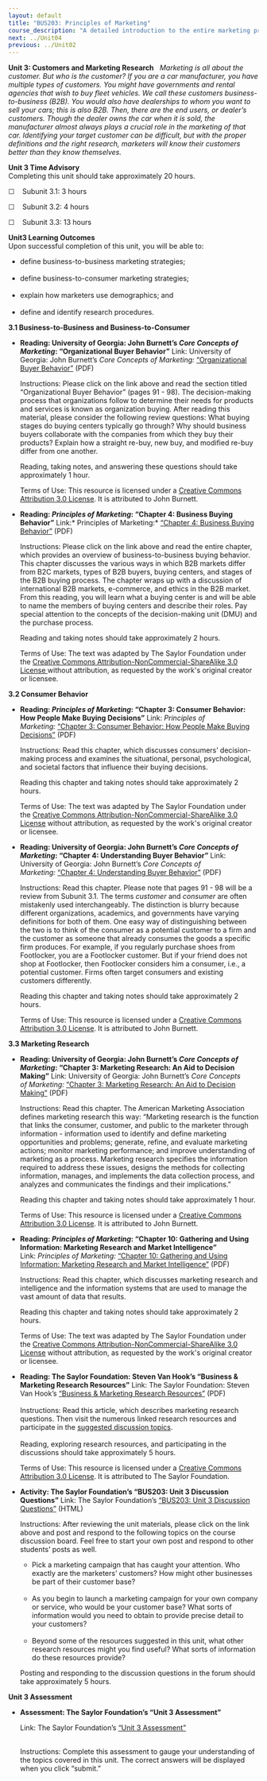 ```yaml
---
layout: default
title: "BUS203: Principles of Marketing"
course_description: "A detailed introduction to the entire marketing process, identifying a customer base and the range of marketing decisions that an organization must make in order to create value that appeals to consumers."
next: ../Unit04
previous: ../Unit02
---
```

**Unit 3: Customers and Marketing Research** <span id="3"></span> 
*Marketing is all about the customer. But who is the customer? If you
are a car manufacturer, you have multiple types of customers. You might
have governments and rental agencies that wish to buy fleet vehicles. We
call these customers business-to-business (B2B). You would also have
dealerships to whom you want to sell your cars; this is also B2B. Then,
there are the end users, or dealer’s customers. Though the dealer owns
the car when it is sold, the manufacturer almost always plays a crucial
role in the marketing of that car. Identifying your target customer can
be difficult, but with the proper definitions and the right research,
marketers will know their customers better than they know themselves.*

**Unit 3 Time Advisory**  
Completing this unit should take approximately 20 hours.  
  
 ☐    Subunit 3.1: 3 hours  
  
 ☐    Subunit 3.2: 4 hours  
  
 ☐    Subunit 3.3: 13 hours

**Unit3 Learning Outcomes**  
Upon successful completion of this unit, you will be able to:  
-   define business-to-business marketing strategies;  
      
-   define business-to-consumer marketing strategies;  
      
-   explain how marketers use demographics; and  
      
-   define and identify research procedures.

**3.1 Business-to-Business and Business-to-Consumer** <span
id="3.1"></span> 
-   **Reading: University of Georgia: John Burnett’s *Core Concepts of
    Marketing*: “Organizational Buyer Behavior”**
    Link: University of Georgia: John Burnett’s *Core Concepts of
    Marketing:* [“Organizational Buyer
    Behavior”](http://www.saylor.org/site/wp-content/uploads/2012/12/BUS203-3.1_Organizational-buyer-behavior.pdf) (PDF)  
      
     Instructions: Please click on the link above and read the section
    titled “Organizational Buyer Behavior” (pages 91 - 98). The
    decision-making process that organizations follow to determine their
    needs for products and services is known as organization buying.
    After reading this material, please consider the following review
    questions: What buying stages do buying centers typically go
    through? Why should business buyers collaborate with the companies
    from which they buy their products? Explain how a straight re-buy,
    new buy, and modified re-buy differ from one another.  
      
     Reading, taking notes, and answering these questions should take
    approximately 1 hour.  
      
     Terms of Use: This resource is licensed under a [Creative Commons
    Attribution 3.0
    License](http://creativecommons.org/licenses/by/3.0/). It is
    attributed to John Burnett.

-   **Reading: *Principles of Marketing*: “Chapter 4: Business Buying
    Behavior”**
    Link:* Principles of Marketing:* [“Chapter 4: Business Buying
    Behavior”](http://www.saylor.org/site/wp-content/uploads/2013/02/BUS203-PoM-Ch4.pdf) (PDF)  
      
     Instructions: Please click on the link above and read the entire
    chapter, which provides an overview of business-to-business buying
    behavior. This chapter discusses the various ways in which B2B
    markets differ from B2C markets, types of B2B buyers, buying
    centers, and stages of the B2B buying process. The chapter wraps up
    with a discussion of international B2B markets, e-commerce, and
    ethics in the B2B market. From this reading, you will learn what a
    buying center is and will be able to name the members of buying
    centers and describe their roles. Pay special attention to the
    concepts of the decision-making unit (DMU) and the purchase
    process.  
      
     Reading and taking notes should take approximately 2 hours.  
      
     Terms of Use: The text was adapted by The Saylor Foundation under
    the [Creative Commons Attribution-NonCommercial-ShareAlike 3.0
    License ](http://creativecommons.org/licenses/by-nc-sa/3.0/)without
    attribution, as requested by the work's original creator or
    licensee. 

**3.2 Consumer Behavior** <span id="3.2"></span> 
-   **Reading: *Principles of Marketing*: “Chapter 3: Consumer Behavior:
    How People Make Buying Decisions”**
    Link: *Principles of Marketing:* [“Chapter 3: Consumer Behavior: How
    People Make Buying
    Decisions”](http://www.saylor.org/site/wp-content/uploads/2013/02/BUS203-PoM-Ch3.pdf) (PDF)  
      
     Instructions: Read this chapter, which discusses consumers’
    decision-making process and examines the situational, personal,
    psychological, and societal factors that influence their buying
    decisions.  
      
     Reading this chapter and taking notes should take approximately 2
    hours.  
      
     Terms of Use: The text was adapted by The Saylor Foundation under
    the [Creative Commons Attribution-NonCommercial-ShareAlike 3.0
    License](http://creativecommons.org/licenses/by-nc-sa/3.0/) without
    attribution, as requested by the work's original creator or
    licensee. 

-   **Reading: University of Georgia: John Burnett’s *Core Concepts of
    Marketing*: “Chapter 4: Understanding Buyer Behavior”**
    Link: University of Georgia: John Burnett’s *Core Concepts of
    Marketing:* [“Chapter 4: Understanding Buyer
    Behavior”](http://www.saylor.org/site/wp-content/uploads/2012/12/BUS203-3.2_Understanding-buyer-behavior.pdf) (PDF)  
      
     Instructions: Read this chapter. Please note that pages 91 - 98
    will be a review from Subunit 3.1. The terms *customer* and
    *consumer* are often mistakenly used interchangeably. The
    distinction is blurry because different organizations, academics,
    and governments have varying definitions for both of them. One easy
    way of distinguishing between the two is to think of the consumer as
    a potential customer to a firm and the customer as someone that
    already consumes the goods a specific firm produces. For example, if
    you regularly purchase shoes from Footlocker, you are a Footlocker
    customer. But if your friend does not shop at Footlocker, then
    Footlocker considers him a consumer, i.e., a potential customer.
    Firms often target consumers and existing customers differently.  
      
     Reading this chapter and taking notes should take approximately 2
    hours.  
      
     Terms of Use: This resource is licensed under a [Creative Commons
    Attribution 3.0
    License](http://creativecommons.org/licenses/by/3.0/). It is
    attributed to John Burnett.

**3.3 Marketing Research** <span id="3.3"></span> 
-   **Reading: University of Georgia: John Burnett’s *Core Concepts of
    Marketing*: “Chapter 3: Marketing Research: An Aid to Decision
    Making”**
    Link: University of Georgia: John Burnett’s *Core Concepts
    of* *Marketing:* [“Chapter 3: Marketing Research: An Aid to Decision
    Making”](http://www.saylor.org/site/wp-content/uploads/2012/12/BUS203-3.5_Marketing-research.pdf) (PDF)  
      
     Instructions: Read this chapter. The American Marketing Association
    defines marketing research this way: “Marketing research is the
    function that links the consumer, customer, and public to the
    marketer through information - information used to identify and
    define marketing opportunities and problems; generate, refine, and
    evaluate marketing actions; monitor marketing performance; and
    improve understanding of marketing as a process. Marketing research
    specifies the information required to address these issues, designs
    the methods for collecting information, manages, and implements the
    data collection process, and analyzes and communicates the findings
    and their implications.”  
      
     Reading this chapter and taking notes should take approximately 1
    hour.  
      
     Terms of Use: This resource is licensed under a [Creative Commons
    Attribution 3.0
    License](http://creativecommons.org/licenses/by/3.0/). It is
    attributed to John Burnett.

-   **Reading: *Principles of Marketing*: “Chapter 10: Gathering and
    Using Information: Marketing Research and Market Intelligence”**
    Link: *Principles of Marketing:* [“Chapter 10: Gathering and Using
    Information: Marketing Research and Market
    Intelligence”](http://www.saylor.org/site/wp-content/uploads/2013/02/BUS203-PoM-Ch10.pdf) (PDF)  
      
     Instructions: Read this chapter, which discusses marketing research
    and intelligence and the information systems that are used to manage
    the vast amount of data that results.  
      
     Reading this chapter and taking notes should take approximately 2
    hours.  
      
     Terms of Use: The text was adapted by The Saylor Foundation under
    the [Creative Commons Attribution-NonCommercial-ShareAlike 3.0
    License](http://creativecommons.org/licenses/by-nc-sa/3.0/) without
    attribution, as requested by the work's original creator or
    licensee. 

-   **Reading: The Saylor Foundation: Steven Van Hook’s “Business &
    Marketing Research Resources”**
    Link: The Saylor Foundation: Steven Van Hook’s [“Business &
    Marketing Research
    Resources”](http://www.saylor.org/site/wp-content/uploads/2012/12/BUS2033.5.pdf) (PDF)  
        
     Instructions: Read this article, which describes marketing research
    questions. Then visit the numerous linked research resources and
    participate in the [suggested discussion
    topics](http://forums.saylor.org/topic/unit-3-5-business-marketing-research-resources/).  
        
     Reading, exploring research resources, and participating in the
    discussions should take approximately 5 hours.  
      
     Terms of Use: This resource is licensed under a [Creative Commons
    Attribution 3.0
    License](http://creativecommons.org/licenses/by/3.0/). It is
    attributed to The Saylor Foundation.

-   **Activity: The Saylor Foundation’s “BUS203: Unit 3 Discussion
    Questions”**
    Link: The Saylor Foundation’s [“BUS203: Unit 3 Discussion
    Questions”](http://forums.saylor.org/topic/unit-3-customers-and-marketing-research/) (HTML)  
      
     Instructions: After reviewing the unit materials, please click on
    the link above and post and respond to the following topics on the
    course discussion board. Feel free to start your own post and
    respond to other students’ posts as well.

    -   Pick a marketing campaign that has caught your attention. Who
        exactly are the marketers’ customers? How might other businesses
        be part of their customer base?  
          
    -   As you begin to launch a marketing campaign for your own company
        or service, who would be your customer base? What sorts of
        information would you need to obtain to provide precise detail
        to your customers?  
          
    -   Beyond some of the resources suggested in this unit, what other
        research resources might you find useful? What sorts of
        information do these resources provide?

    Posting and responding to the discussion questions in the forum
    should take approximately 5 hours.

**Unit 3 Assessment** <span id="3.4"></span> 
-   **Assessment: The Saylor Foundation’s “Unit 3 Assessment”**

    Link: The Saylor Foundation’s [“Unit 3
    Assessment”](http://school.saylor.org/mod/quiz/view.php?id=1502)  
      

    Instructions: Complete this assessment to gauge your understanding
    of the topics covered in this unit. The correct answers will be
    displayed when you click “submit.”


